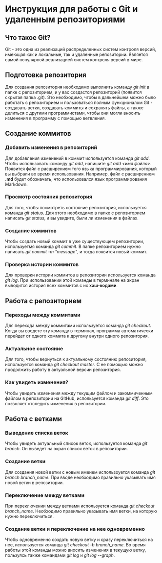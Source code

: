 # Инструкция для работы с Git и удаленным репозиториями

## Что такое Git?
Git - это одна из реализаций распределенных систем контроля версий, имеющая как и локальные, так и удаленные репозитории. Является самой популярной реализацией систем контроля версий в мире.

## Подготовка репозитория
Для создания репозитория необходимо выполнить команду *git init* в папке с репозиторием, и у вас создастся репозиторий (появится скрытая папка .git). Это необходимо, чтобы в дальнейшем можно было работать с репозиторием и пользоваться полным функционалом Git - создавать ветки, создавать коммиты и сохранять файлы, а также делиться с другими программистами, чтобы они могли вносить изменения в программу с помощью ветвления.

## Создание коммитов

### Добавить изменения в репозиторий
Для добавления изменений в коммит используется команда *git add*. Чтобы использовать команду *git add*, напишите *git add <имя файла>*. Появится файл с расширением того языка программирования, который вы выбрали во время использования. Например, файл с расширением **.md** будет обозначать, что использовался язык программирования Markdown.

### Просмотр состояния репозитория
Для того, чтобы посмотреть состояние репозитория, используется команда *git status*. Для этого необходимо в папке с репозиторием написать *git status*, и вы увидите, были ли изменения в файлах.

### Создание коммитов
Чтобы создать новый коммит в уже существующем репозитории, используетмя команда *git commit*. В папке репозиторием нужно написать *git commit -m "message"*, и тогда появится новый коммит.

### Проверка истории коммитов
Для проверки истории коммитов в репозитории используется команда *git log*. При использовании этой команды в терминале на экран выводится история всех коммитов с их **хэш-кодами**.

## Работа с репозиторием

### Переходы между коммитами
Для перехода между коммитами используется команда *git checkout*. Когда вы введете эту команду в терминал, программа автоматически перейдет от одного коммита к другому внутри одного репозитория.

### Актуальное состояние
Для того, чтобы вернуться к актуальному состоянию репозитория, используется команда *git checkout master*. С ее помощью можно продолжить работу в актуальной версии репозитория.

### Как увидеть изменения?
Чтобы увидеть изменения между текущим файлом и закоммиченным файлом в репозитории на GitHub, используется команда *git diff*. Это позволяет отследить изменения в репозитории.

## Работа с ветками

### Выведение списка веток
Чтобы увидеть актуальный список веток, используется команда *git branch*. Он выведет на экран список веток в репозитории.

### Создание ветки
Для создания новой ветки с новым именем использоуется команда *git branch branch_name*. При вводе необходимо правильно указывать имя новой ветки в репозитории.

### Переключение между ветками
При переключении между ветками используется команда *git checkout branch_name*. Необходимо правильно указывать имя ветки, на которую нужно переключиться.

### Создание ветки и переключение на нее одновременно
Чтобы одновременно создать новую ветку и сразу переключиться на нее, используется команда *git checkout -b branch_name*. Во время работы этой команды можно вносить изменения в текущую ветку, пользуясь также командами *git log* и *git log --graph*.